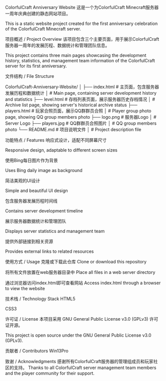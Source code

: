 ColorfulCraft Anniversary Website
这是一个为ColorfulCraft Minecraft服务器一周年庆典创建的静态网站项目。

This is a static website project created for the first anniversary celebration of the ColorfulCraft Minecraft server.

项目概述 / Project Overview
该项目包含三个主要页面，用于展示ColorfulCraft服务器一周年的发展历程、数据统计和管理团队信息。

This project contains three main pages showcasing the development history, statistics, and management team information of the ColorfulCraft server for its first anniversary.

文件结构 / File Structure

ColorfulCraft-Anniversary-Website/
│
├── index.html          # 主页面，包含服务器发展历程和数据统计
│                      # Main page, containing server development history and statistics
├── level.html          # 存档列表页面，展示服务器历史存档情况
│                      # Archive list page, showing server's historical archive status
├── players.html        # 玩家合照页面，展示QQ群群员合照
│                      # Player group photo page, showing QQ group members photo
├── logo.png            # 服务器Logo
│                      # Server Logo
├── players.jpg         # QQ群群员合照图片
│                      # QQ group members photo
└── README.md           # 项目说明文件
│                      # Project description file

功能特点 / Features
响应式设计，适配不同屏幕尺寸

Responsive design, adaptable to different screen sizes

使用Bing每日图片作为背景

Uses Bing daily image as background

简洁美观的UI设计

Simple and beautiful UI design

包含服务器发展历程时间线

Contains server development timeline

展示服务器数据统计和管理团队

Displays server statistics and management team

提供外部链接到相关资源

Provides external links to related resources

使用方式 / Usage
克隆或下载此仓库
Clone or download this repository

将所有文件放置在web服务器目录中
Place all files in a web server directory

通过浏览器访问index.html即可查看网站
Access index.html through a browser to view the website

技术栈 / Technology Stack
HTML5

CSS3

许可证 / License
本项目采用 GNU General Public License v3.0 (GPLv3) 许可证开源。

This project is open source under the GNU General Public License v3.0 (GPLv3).

贡献者 / Contributors
Win13Pro

致谢 / Acknowledgments
感谢所有ColorfulCraft服务器的管理组成员和玩家社区的支持。
Thanks to all ColorfulCraft server management team members and the player community for their support.

